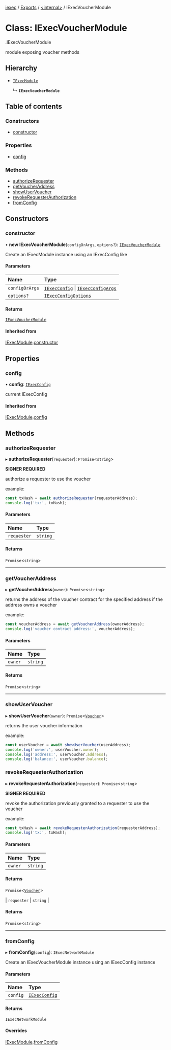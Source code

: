 [iexec](../README.md) / [Exports](../modules.md) / [<internal\>](../modules/internal_.md) / IExecVoucherModule

# Class: IExecVoucherModule

[<internal>](../modules/internal_.md).IExecVoucherModule

module exposing voucher methods

## Hierarchy

- [`IExecModule`](IExecModule.md)

  ↳ **`IExecVoucherModule`**

## Table of contents

### Constructors

- [constructor](internal_.IExecVoucherModule.md#constructor)

### Properties

- [config](internal_.IExecVoucherModule.md#config)

### Methods

- [authorizeRequester](internal_.IExecVoucherModule.md#authorizerequester)
- [getVoucherAddress](internal_.IExecVoucherModule.md#getvoucheraddress)
- [showUserVoucher](internal_.IExecVoucherModule.md#showuservoucher)
- [revokeRequesterAuthorization](internal_.IExecVoucherModule.md#revokerequesterauthorization)
- [fromConfig](internal_.IExecVoucherModule.md#fromconfig)

## Constructors

### constructor

• **new IExecVoucherModule**(`configOrArgs`, `options?`): [`IExecVoucherModule`](internal_.IExecVoucherModule.md)

Create an IExecModule instance using an IExecConfig like

#### Parameters

| Name | Type |
| :------ | :------ |
| `configOrArgs` | [`IExecConfig`](IExecConfig.md) \| [`IExecConfigArgs`](../interfaces/internal_.IExecConfigArgs.md) |
| `options?` | [`IExecConfigOptions`](../interfaces/internal_.IExecConfigOptions.md) |

#### Returns

[`IExecVoucherModule`](internal_.IExecVoucherModule.md)

#### Inherited from

[IExecModule](IExecModule.md).[constructor](IExecModule.md#constructor)

## Properties

### config

• **config**: [`IExecConfig`](IExecConfig.md)

current IExecConfig

#### Inherited from

[IExecModule](IExecModule.md).[config](IExecModule.md#config)

## Methods

### authorizeRequester

▸ **authorizeRequester**(`requester`): `Promise`<`string`\>

**SIGNER REQUIRED**

authorize a requester to use the voucher

example:
```js
const txHash = await authorizeRequester(requesterAddress);
console.log('tx:', txHash);
```

#### Parameters

| Name | Type |
| :------ | :------ |
| `requester` | `string` |

#### Returns

`Promise`<`string`\>

___

### getVoucherAddress

▸ **getVoucherAddress**(`owner`): `Promise`<`string`\>

returns the address of the voucher contract for the specified address if the address owns a voucher

example:
```js
const voucherAddress = await getVoucherAddress(ownerAddress);
console.log('voucher contract address:', voucherAddress);
```

#### Parameters

| Name | Type |
| :------ | :------ |
| `owner` | `string` |

#### Returns

`Promise`<`string`\>

___

### showUserVoucher

▸ **showUserVoucher**(`owner`): `Promise`<[`Voucher`](../interfaces/internal_.Voucher.md)\>

returns the user voucher information

example:
```js
const userVoucher = await showUserVoucher(userAddress);
console.log('owner:', userVoucher.owner);
console.log('address:', userVoucher.address);
console.log('balance:', userVoucher.balance);
```

### revokeRequesterAuthorization

▸ **revokeRequesterAuthorization**(`requester`): `Promise`<`string`\>

**SIGNER REQUIRED**

revoke the authorization previously granted to a requester to use the voucher

example:
```js
const txHash = await revokeRequesterAuthorization(requesterAddress);
console.log('tx:', txHash);
```

#### Parameters

| Name | Type |
| :------ | :------ |
| `owner` | `string` |

#### Returns

`Promise`<[`Voucher`](../interfaces/internal_.Voucher.md)\>

| `requester` | `string` |

#### Returns

`Promise`<`string`\>

___

### fromConfig

▸ **fromConfig**(`config`): `IExecNetworkModule`

Create an IExecVoucherModule instance using an IExecConfig instance

#### Parameters

| Name | Type |
| :------ | :------ |
| `config` | [`IExecConfig`](IExecConfig.md) |

#### Returns

`IExecNetworkModule`

#### Overrides

[IExecModule](IExecModule.md).[fromConfig](IExecModule.md#fromconfig)
